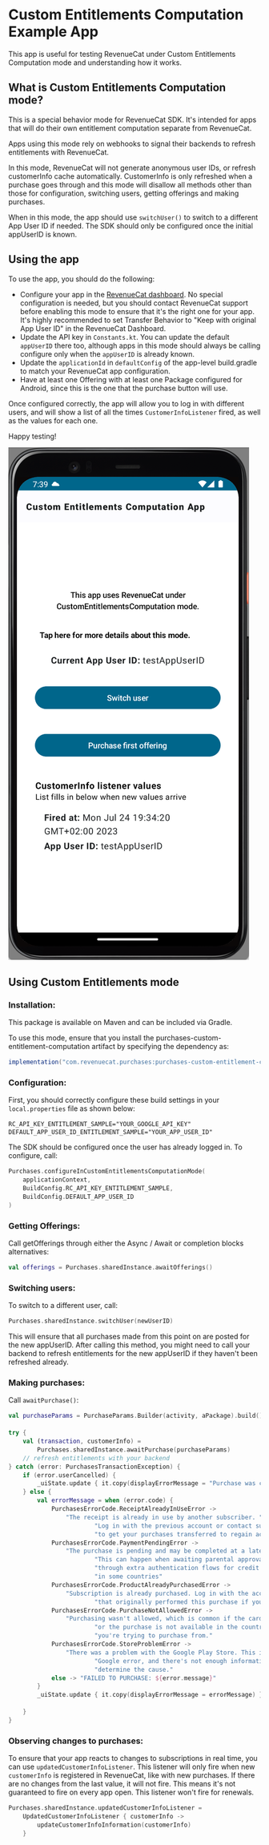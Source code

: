 # Custom Entitlements Computation Example App

This app is useful for testing RevenueCat under Custom Entitlements Computation mode and understanding how it works.

## What is Custom Entitlements Computation mode? 

This is a special behavior mode for RevenueCat SDK. It's intended for apps that will do their own entitlement computation separate from RevenueCat. 

Apps using this mode rely on webhooks to signal their backends to refresh entitlements with RevenueCat.

In this mode, RevenueCat will not generate anonymous user IDs, or refresh customerInfo cache automatically. CustomerInfo is only refreshed when a purchase goes through 
and this mode will disallow all methods other than those for configuration, switching users, getting offerings and making purchases.

When in this mode, the app should use `switchUser()` to switch to a different App User ID if needed. 
The SDK should only be configured once the initial appUserID is known.

## Using the app

To use the app, you should do the following: 
- Configure your app in the [RevenueCat dashboard](https://app.revenuecat.com/). No special configuration is needed, but you should contact RevenueCat support
before enabling this mode to ensure that it's the right one for your app. It's highly recommended to set Transfer Behavior to "Keep with original App User ID" in the RevenueCat Dashboard. 
- Update the API key in `Constants.kt`. You can update the default `appUserID` there too, although apps in this mode should 
always be calling configure only when the `appUserID` is already known. 
- Update the `applicationId` in `defaultConfig` of the app-level build.gradle to match your RevenueCat app configuration.
- Have at least one Offering with at least one Package configured for Android, since this is the one that the purchase button will use. 

Once configured correctly, the app will allow you to log in with different users, and will show a list of all the times `CustomerInfoListener` fired, as well as 
the values for each one. 

Happy testing!

![sample screenshot](./sample_screenshot.png)

## Using Custom Entitlements mode

### Installation: 

This package is available on Maven and can be included via Gradle.

To use this mode, ensure that you install the purchases-custom-entitlement-computation artifact by specifying the dependency as:

```gradle
implementation("com.revenuecat.purchases:purchases-custom-entitlement-computation:6.8.0")
```

### Configuration: 

First, you should correctly configure these build settings in your `local.properties` file as shown below:

```properties
RC_API_KEY_ENTITLEMENT_SAMPLE="YOUR_GOOGLE_API_KEY"
DEFAULT_APP_USER_ID_ENTITLEMENT_SAMPLE="YOUR_APP_USER_ID"
```

The SDK should be configured once the user has already logged in. To configure, call:

```kotlin
Purchases.configureInCustomEntitlementsComputationMode(
    applicationContext,
    BuildConfig.RC_API_KEY_ENTITLEMENT_SAMPLE,
    BuildConfig.DEFAULT_APP_USER_ID
)
```

### Getting Offerings: 

Call getOfferings through either the Async / Await or completion blocks alternatives:

```kotlin
val offerings = Purchases.sharedInstance.awaitOfferings()
```

### Switching users: 

To switch to a different user, call:

```kotlin
Purchases.sharedInstance.switchUser(newUserID)
```

This will ensure that all purchases made from this point on are posted for the new appUserID. 
After calling this method, you might need to call your backend to refresh entitlements for the new appUserID if they haven't been refreshed already.

### Making purchases:

Call `awaitPurchase()`:

```kotlin
val purchaseParams = PurchaseParams.Builder(activity, aPackage).build()

try {
    val (transaction, customerInfo) =
        Purchases.sharedInstance.awaitPurchase(purchaseParams)
    // refresh entitlements with your backend
} catch (error: PurchasesTransactionException) {
    if (error.userCancelled) {
        _uiState.update { it.copy(displayErrorMessage = "Purchase was cancelled by the user") }
    } else {
        val errorMessage = when (error.code) {
            PurchasesErrorCode.ReceiptAlreadyInUseError ->
                "The receipt is already in use by another subscriber. " +
                        "Log in with the previous account or contact support " +
                        "to get your purchases transferred to regain access"
            PurchasesErrorCode.PaymentPendingError ->
                "The purchase is pending and may be completed at a later time. " +
                        "This can happen when awaiting parental approval or going " +
                        "through extra authentication flows for credit cards " +
                        "in some countries"
            PurchasesErrorCode.ProductAlreadyPurchasedError ->
                "Subscription is already purchased. Log in with the account " +
                        "that originally performed this purchase if you're using a different one."
            PurchasesErrorCode.PurchaseNotAllowedError ->
                "Purchasing wasn't allowed, which is common if the card is declined " +
                        "or the purchase is not available in the country " +
                        "you're trying to purchase from."
            PurchasesErrorCode.StoreProblemError ->
                "There was a problem with the Google Play Store. This is a generic " +
                        "Google error, and there's not enough information to " +
                        "determine the cause."
            else -> "FAILED TO PURCHASE: ${error.message}"
        }
        _uiState.update { it.copy(displayErrorMessage = errorMessage) }

    }
}
```

### Observing changes to purchases:

To ensure that your app reacts to changes to subscriptions in real time, you can use `updatedCustomerInfoListener`. This listener will only fire when new `customerInfo` is registered
in RevenueCat, like with new purchases. If there are no changes from the last value, it will not fire. This means it's not guaranteed to fire on every app open. 
This listener won't fire for renewals. 

```kotlin
Purchases.sharedInstance.updatedCustomerInfoListener =
    UpdatedCustomerInfoListener { customerInfo ->
        updateCustomerInfoInformation(customerInfo)
    }
```
